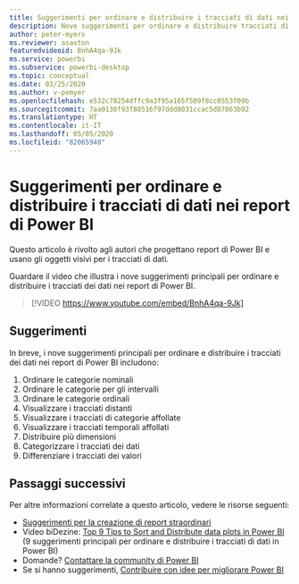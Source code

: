 ```yaml
---
title: Suggerimenti per ordinare e distribuire i tracciati di dati nei report di Power BI
description: Nove suggerimenti per ordinare e distribuire tracciati di dati negli oggetti visivi dei report di Power BI, in Power BI Desktop o nel servizio Power BI.
author: peter-myers
ms.reviewer: asaxton
featuredvideoid: BnhA4qa-9Jk
ms.service: powerbi
ms.subservice: powerbi-desktop
ms.topic: conceptual
ms.date: 03/25/2020
ms.author: v-pemyer
ms.openlocfilehash: e532c78254dffc9a3f95a165f509f8cc0553f09b
ms.sourcegitcommit: 7aa0136f93f88516f97ddd8031ccac5d07863b92
ms.translationtype: HT
ms.contentlocale: it-IT
ms.lasthandoff: 05/05/2020
ms.locfileid: "82065940"
---
```

# <a name="tips-to-sort-and-distribute-data-plots-in-power-bi-reports"></a>Suggerimenti per ordinare e distribuire i tracciati di dati nei report di Power BI

Questo articolo è rivolto agli autori che progettano report di Power BI e usano gli oggetti visivi per i tracciati di dati.

Guardare il video che illustra i nove suggerimenti principali per ordinare e distribuire i tracciati dei dati nei report di Power BI.

> [!VIDEO https://www.youtube.com/embed/BnhA4qa-9Jk]

## <a name="tips"></a>Suggerimenti

In breve, i nove suggerimenti principali per ordinare e distribuire i tracciati dei dati nei report di Power BI includono:

1. Ordinare le categorie nominali
1. Ordinare le categorie per gli intervalli
1. Ordinare le categorie ordinali
1. Visualizzare i tracciati distanti
1. Visualizzare i tracciati di categorie affollate
1. Visualizzare i tracciati temporali affollati
1. Distribuire più dimensioni
1. Categorizzare i tracciati dei dati
1. Differenziare i tracciati dei valori

## <a name="next-steps"></a>Passaggi successivi

Per altre informazioni correlate a questo articolo, vedere le risorse seguenti:

- [Suggerimenti per la creazione di report straordinari](../desktop-tips-and-tricks-for-creating-reports.md)
- Video biDezine: [Top 9 Tips to Sort and Distribute data plots in Power BI](https://www.youtube.com/watch?v=BnhA4qa-9Jk) (9 suggerimenti principali per ordinare e distribuire i tracciati di dati in Power BI)
- Domande? [Contattare la community di Power BI](https://community.powerbi.com/)
- Se si hanno suggerimenti, [Contribuire con idee per migliorare Power BI](https://ideas.powerbi.com/)

